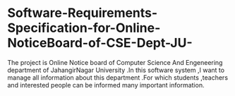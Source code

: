 # Software-Requirements-Specification-for-Online-NoticeBoard-of-CSE-Dept-JU-
The project is Online Notice board of Computer Science And Engeneering department of JahangirNagar University .In this software system ,I want to manage all information about this department .For which students ,teachers and interested people can be informed many important information.
